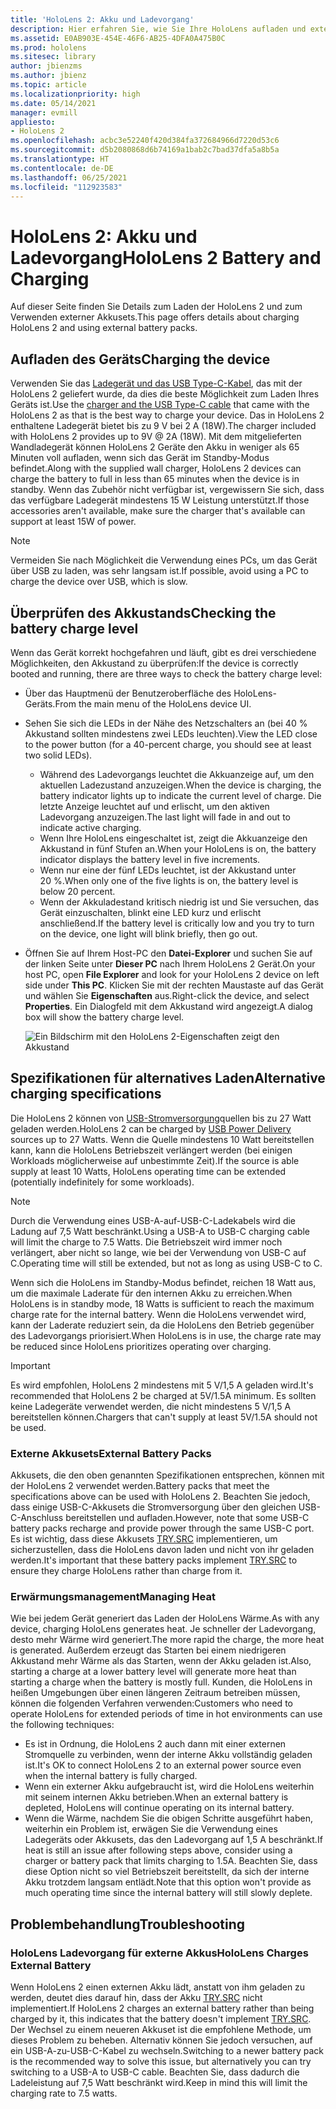 ```yaml
---
title: 'HoloLens 2: Akku und Ladevorgang'
description: Hier erfahren Sie, wie Sie Ihre HoloLens aufladen und externe Akkusets verwenden.
ms.assetid: E0AB903E-454E-46F6-AB25-4DFA0A475B0C
ms.prod: hololens
ms.sitesec: library
author: jbienzms
ms.author: jbienz
ms.topic: article
ms.localizationpriority: high
ms.date: 05/14/2021
manager: evmill
appliesto:
- HoloLens 2
ms.openlocfilehash: acbc3e52240f420d384fa372684966d7220d53c6
ms.sourcegitcommit: d5b2080868d6b74169a1bab2c7bad37dfa5a8b5a
ms.translationtype: HT
ms.contentlocale: de-DE
ms.lasthandoff: 06/25/2021
ms.locfileid: "112923583"
---
```

# <a name="hololens-2-battery-and-charging"></a><span data-ttu-id="d58f6-103">HoloLens 2: Akku und Ladevorgang</span><span class="sxs-lookup"><span data-stu-id="d58f6-103">HoloLens 2 Battery and Charging</span></span>

<span data-ttu-id="d58f6-104">Auf dieser Seite finden Sie Details zum Laden der HoloLens 2 und zum Verwenden externer Akkusets.</span><span class="sxs-lookup"><span data-stu-id="d58f6-104">This page offers details about charging HoloLens 2 and using external battery packs.</span></span>

## <a name="charging-the-device"></a><span data-ttu-id="d58f6-105">Aufladen des Geräts</span><span class="sxs-lookup"><span data-stu-id="d58f6-105">Charging the device</span></span>

<span data-ttu-id="d58f6-106">Verwenden Sie das [Ladegerät und das USB Type-C-Kabel](https://www.microsoft.com/en-us/p/microsoft-hololens-2-usb-c-charger-cable/8vj21f2z8pk5?rtc=1), das mit der HoloLens 2 geliefert wurde, da dies die beste Möglichkeit zum Laden Ihres Geräts ist.</span><span class="sxs-lookup"><span data-stu-id="d58f6-106">Use the [charger and the USB Type-C cable](https://www.microsoft.com/en-us/p/microsoft-hololens-2-usb-c-charger-cable/8vj21f2z8pk5?rtc=1) that came with the HoloLens 2 as that is the best way to charge your device.</span></span> <span data-ttu-id="d58f6-107">Das in HoloLens 2 enthaltene Ladegerät bietet bis zu 9 V bei 2 A (18W).</span><span class="sxs-lookup"><span data-stu-id="d58f6-107">The charger included with HoloLens 2 provides up to 9V @ 2A (18W).</span></span> <span data-ttu-id="d58f6-108">Mit dem mitgelieferten Wandladegerät können HoloLens 2 Geräte den Akku in weniger als 65 Minuten voll aufladen, wenn sich das Gerät im Standby-Modus befindet.</span><span class="sxs-lookup"><span data-stu-id="d58f6-108">Along with the supplied wall charger, HoloLens 2 devices can charge the battery to full in less than 65 minutes when the device is in standby.</span></span> <span data-ttu-id="d58f6-109">Wenn das Zubehör nicht verfügbar ist, vergewissern Sie sich, dass das verfügbare Ladegerät mindestens 15 W Leistung unterstützt.</span><span class="sxs-lookup"><span data-stu-id="d58f6-109">If those accessories aren't available, make sure the charger that's available can support at least 15W of power.</span></span>

> [!NOTE]
> <span data-ttu-id="d58f6-110">Vermeiden Sie nach Möglichkeit die Verwendung eines PCs, um das Gerät über USB zu laden, was sehr langsam ist.</span><span class="sxs-lookup"><span data-stu-id="d58f6-110">If possible, avoid using a PC to charge the device over USB, which is slow.</span></span>

## <a name="checking-the-battery-charge-level"></a><span data-ttu-id="d58f6-111">Überprüfen des Akkustands</span><span class="sxs-lookup"><span data-stu-id="d58f6-111">Checking the battery charge level</span></span>
<span data-ttu-id="d58f6-112">Wenn das Gerät korrekt hochgefahren und läuft, gibt es drei verschiedene Möglichkeiten, den Akkustand zu überprüfen:</span><span class="sxs-lookup"><span data-stu-id="d58f6-112">If the device is correctly booted and running, there are three ways to check the battery charge level:</span></span>

- <span data-ttu-id="d58f6-113">Über das Hauptmenü der Benutzeroberfläche des HoloLens-Geräts.</span><span class="sxs-lookup"><span data-stu-id="d58f6-113">From the main menu of the HoloLens device UI.</span></span>
- <span data-ttu-id="d58f6-114">Sehen Sie sich die LEDs in der Nähe des Netzschalters an (bei 40 % Akkustand sollten mindestens zwei LEDs leuchten).</span><span class="sxs-lookup"><span data-stu-id="d58f6-114">View the LED close to the power button (for a 40-percent charge, you should see at least two solid LEDs).</span></span>
    - <span data-ttu-id="d58f6-115">Während des Ladevorgangs leuchtet die Akkuanzeige auf, um den aktuellen Ladezustand anzuzeigen.</span><span class="sxs-lookup"><span data-stu-id="d58f6-115">When the device is charging, the battery indicator lights up to indicate the current level of charge.</span></span>  <span data-ttu-id="d58f6-116">Die letzte Anzeige leuchtet auf und erlischt, um den aktiven Ladevorgang anzuzeigen.</span><span class="sxs-lookup"><span data-stu-id="d58f6-116">The last light will fade in and out to indicate active charging.</span></span>
    - <span data-ttu-id="d58f6-117">Wenn Ihre HoloLens eingeschaltet ist, zeigt die Akkuanzeige den Akkustand in fünf Stufen an.</span><span class="sxs-lookup"><span data-stu-id="d58f6-117">When your HoloLens is on, the battery indicator displays the battery level in five increments.</span></span>
    - <span data-ttu-id="d58f6-118">Wenn nur eine der fünf LEDs leuchtet, ist der Akkustand unter 20 %.</span><span class="sxs-lookup"><span data-stu-id="d58f6-118">When only one of the five lights is on, the battery level is below 20 percent.</span></span>
    - <span data-ttu-id="d58f6-119">Wenn der Akkuladestand kritisch niedrig ist und Sie versuchen, das Gerät einzuschalten, blinkt eine LED kurz und erlischt anschließend.</span><span class="sxs-lookup"><span data-stu-id="d58f6-119">If the battery level is critically low and you try to turn on the device, one light will blink briefly, then go out.</span></span>
- <span data-ttu-id="d58f6-120">Öffnen Sie auf Ihrem Host-PC den **Datei-Explorer** und suchen Sie auf der linken Seite unter **Dieser PC** nach Ihrem HoloLens 2 Gerät.</span><span class="sxs-lookup"><span data-stu-id="d58f6-120">On your host PC, open **File Explorer** and look for your HoloLens 2 device on left side under **This PC**.</span></span> <span data-ttu-id="d58f6-121">Klicken Sie mit der rechten Maustaste auf das Gerät und wählen Sie **Eigenschaften** aus.</span><span class="sxs-lookup"><span data-stu-id="d58f6-121">Right-click the device, and select **Properties**.</span></span> <span data-ttu-id="d58f6-122">Ein Dialogfeld mit dem Akkustand wird angezeigt.</span><span class="sxs-lookup"><span data-stu-id="d58f6-122">A dialog box will show the battery charge level.</span></span>

   ![Ein Bildschirm mit den HoloLens 2-Eigenschaften zeigt den Akkustand](images/ResetRecovery2.png)

## <a name="alternative-charging-specifications"></a><span data-ttu-id="d58f6-124">Spezifikationen für alternatives Laden</span><span class="sxs-lookup"><span data-stu-id="d58f6-124">Alternative charging specifications</span></span>

<span data-ttu-id="d58f6-125">Die HoloLens 2 können von [USB-Stromversorgung](https://www.usb.org/usb-charger-pd)quellen bis zu 27 Watt geladen werden.</span><span class="sxs-lookup"><span data-stu-id="d58f6-125">HoloLens 2 can be charged by [USB Power Delivery](https://www.usb.org/usb-charger-pd) sources up to 27 Watts.</span></span> <span data-ttu-id="d58f6-126">Wenn die Quelle mindestens 10 Watt bereitstellen kann, kann die HoloLens Betriebszeit verlängert werden (bei einigen Workloads möglicherweise auf unbestimmte Zeit).</span><span class="sxs-lookup"><span data-stu-id="d58f6-126">If the source is able supply at least 10 Watts, HoloLens operating time can be extended (potentially indefinitely for some workloads).</span></span> 

> [!NOTE]
> <span data-ttu-id="d58f6-127">Durch die Verwendung eines USB-A-auf-USB-C-Ladekabels wird die Ladung auf 7,5 Watt beschränkt.</span><span class="sxs-lookup"><span data-stu-id="d58f6-127">Using a USB-A to USB-C charging cable will limit the charge to 7.5 Watts.</span></span> <span data-ttu-id="d58f6-128">Die Betriebszeit wird immer noch verlängert, aber nicht so lange, wie bei der Verwendung von USB-C auf C.</span><span class="sxs-lookup"><span data-stu-id="d58f6-128">Operating time will still be extended, but not as long as using USB-C to C.</span></span>

<span data-ttu-id="d58f6-129">Wenn sich die HoloLens im Standby-Modus befindet, reichen 18 Watt aus, um die maximale Laderate für den internen Akku zu erreichen.</span><span class="sxs-lookup"><span data-stu-id="d58f6-129">When HoloLens is in standby mode, 18 Watts is sufficient to reach the maximum charge rate for the internal battery.</span></span> <span data-ttu-id="d58f6-130">Wenn die HoloLens verwendet wird, kann der Laderate reduziert sein, da die HoloLens den Betrieb gegenüber des Ladevorgangs priorisiert.</span><span class="sxs-lookup"><span data-stu-id="d58f6-130">When HoloLens is in use, the charge rate may be reduced since HoloLens prioritizes operating over charging.</span></span>

> [!IMPORTANT]
> <span data-ttu-id="d58f6-131">Es wird empfohlen, HoloLens 2 mindestens mit 5 V/1,5 A geladen wird.</span><span class="sxs-lookup"><span data-stu-id="d58f6-131">It's recommended that HoloLens 2 be charged at 5V/1.5A minimum.</span></span> <span data-ttu-id="d58f6-132">Es sollten keine Ladegeräte verwendet werden, die nicht mindestens 5 V/1,5 A bereitstellen können.</span><span class="sxs-lookup"><span data-stu-id="d58f6-132">Chargers that can't supply at least 5V/1.5A should not be used.</span></span> 

### <a name="external-battery-packs"></a><span data-ttu-id="d58f6-133">Externe Akkusets</span><span class="sxs-lookup"><span data-stu-id="d58f6-133">External Battery Packs</span></span>

<span data-ttu-id="d58f6-134">Akkusets, die den oben genannten Spezifikationen entsprechen, können mit der HoloLens 2 verwendet werden.</span><span class="sxs-lookup"><span data-stu-id="d58f6-134">Battery packs that meet the specifications above can be used with HoloLens 2.</span></span> <span data-ttu-id="d58f6-135">Beachten Sie jedoch, dass einige USB-C-Akkusets die Stromversorgung über den gleichen USB-C-Anschluss bereitstellen und aufladen.</span><span class="sxs-lookup"><span data-stu-id="d58f6-135">However, note that some USB-C battery packs recharge and provide power through the same USB-C port.</span></span> <span data-ttu-id="d58f6-136">Es ist wichtig, dass diese Akkusets [TRY.SRC](https://usb.org/document-library/usb-type-cr-cable-and-connector-specification-revision-20) implementieren, um sicherzustellen, dass die HoloLens davon laden und nicht von ihr geladen werden.</span><span class="sxs-lookup"><span data-stu-id="d58f6-136">It's important that these battery packs implement [TRY.SRC](https://usb.org/document-library/usb-type-cr-cable-and-connector-specification-revision-20) to ensure they charge HoloLens rather than charge from it.</span></span> 

### <a name="managing-heat"></a><span data-ttu-id="d58f6-137">Erwärmungsmanagement</span><span class="sxs-lookup"><span data-stu-id="d58f6-137">Managing Heat</span></span>

<span data-ttu-id="d58f6-138">Wie bei jedem Gerät generiert das Laden der HoloLens Wärme.</span><span class="sxs-lookup"><span data-stu-id="d58f6-138">As with any device, charging HoloLens generates heat.</span></span> <span data-ttu-id="d58f6-139">Je schneller der Ladevorgang, desto mehr Wärme wird generiert.</span><span class="sxs-lookup"><span data-stu-id="d58f6-139">The more rapid the charge, the more heat is generated.</span></span> <span data-ttu-id="d58f6-140">Außerdem erzeugt das Starten bei einem niedrigeren Akkustand mehr Wärme als das Starten, wenn der Akku geladen ist.</span><span class="sxs-lookup"><span data-stu-id="d58f6-140">Also, starting a charge at a lower battery level will generate more heat than starting a charge when the battery is mostly full.</span></span> <span data-ttu-id="d58f6-141">Kunden, die HoloLens in heißen Umgebungen über einen längeren Zeitraum betreiben müssen, können die folgenden Verfahren verwenden:</span><span class="sxs-lookup"><span data-stu-id="d58f6-141">Customers who need to operate HoloLens for extended periods of time in hot environments can use the following techniques:</span></span>

- <span data-ttu-id="d58f6-142">Es ist in Ordnung, die HoloLens 2 auch dann mit einer externen Stromquelle zu verbinden, wenn der interne Akku vollständig geladen ist.</span><span class="sxs-lookup"><span data-stu-id="d58f6-142">It's OK to connect HoloLens 2 to an external power source even when the internal battery is fully charged.</span></span>
- <span data-ttu-id="d58f6-143">Wenn ein externer Akku aufgebraucht ist, wird die HoloLens weiterhin mit seinem internen Akku betrieben.</span><span class="sxs-lookup"><span data-stu-id="d58f6-143">When an external battery is depleted, HoloLens will continue operating on its internal battery.</span></span>    
- <span data-ttu-id="d58f6-144">Wenn die Wärme, nachdem Sie die obigen Schritte ausgeführt haben, weiterhin ein Problem ist, erwägen Sie die Verwendung eines Ladegeräts oder Akkusets, das den Ladevorgang auf 1,5 A beschränkt.</span><span class="sxs-lookup"><span data-stu-id="d58f6-144">If heat is still an issue after following steps above, consider using a charger or battery pack that limits charging to 1.5A.</span></span> <span data-ttu-id="d58f6-145">Beachten Sie, dass diese Option nicht so viel Betriebszeit bereitstellt, da sich der interne Akku trotzdem langsam entlädt.</span><span class="sxs-lookup"><span data-stu-id="d58f6-145">Note that this option won't provide as much operating time since the internal battery will still slowly deplete.</span></span>

## <a name="troubleshooting"></a><span data-ttu-id="d58f6-146">Problembehandlung</span><span class="sxs-lookup"><span data-stu-id="d58f6-146">Troubleshooting</span></span>


### <a name="hololens-charges-external-battery"></a><span data-ttu-id="d58f6-147">HoloLens Ladevorgang für externe Akkus</span><span class="sxs-lookup"><span data-stu-id="d58f6-147">HoloLens Charges External Battery</span></span>
<span data-ttu-id="d58f6-148">Wenn HoloLens 2 einen externen Akku lädt, anstatt von ihm geladen zu werden, deutet dies darauf hin, dass der Akku [TRY.SRC](https://usb.org/document-library/usb-type-cr-cable-and-connector-specification-revision-20) nicht implementiert.</span><span class="sxs-lookup"><span data-stu-id="d58f6-148">If HoloLens 2 charges an external battery rather than being charged by it, this indicates that the battery doesn't implement [TRY.SRC](https://usb.org/document-library/usb-type-cr-cable-and-connector-specification-revision-20).</span></span> <span data-ttu-id="d58f6-149">Der Wechsel zu einem neueren Akkuset ist die empfohlene Methode, um dieses Problem zu beheben. Alternativ können Sie jedoch versuchen, auf ein USB-A-zu-USB-C-Kabel zu wechseln.</span><span class="sxs-lookup"><span data-stu-id="d58f6-149">Switching to a newer battery pack is the recommended way to solve this issue, but alternatively you can try switching to a USB-A to USB-C cable.</span></span> <span data-ttu-id="d58f6-150">Beachten Sie, dass dadurch die Ladeleistung auf 7,5 Watt beschränkt wird.</span><span class="sxs-lookup"><span data-stu-id="d58f6-150">Keep in mind this will limit the charging rate to 7.5 watts.</span></span>
